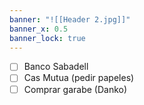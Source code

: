 ```yaml
---
banner: "![[Header 2.jpg]]"
banner_x: 0.5
banner_lock: true
---
```

- [ ] Banco Sabadell 
- [ ] Cas Mutua (pedir papeles) 
- [ ] Comprar garabe (Danko)